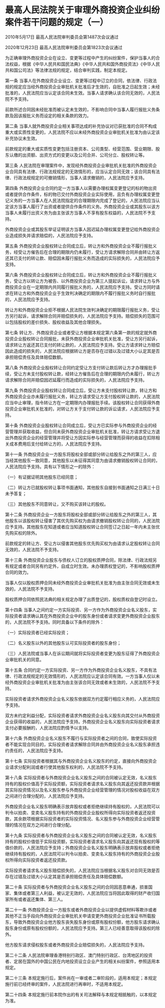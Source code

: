 # 最高人民法院关于审理外商投资企业纠纷案件若干问题的规定（一）

2010年5月17日 最高人民法院审判委员会第1487次会议通过

2020年12月23日 最高人民法院审判委员会第1823次会议通过

为正确审理外商投资企业在设立、变更等过程中产生的纠纷案件，保护当事人的合法权益，根据《中华人民共和国民法典》《中华人民共和国外商投资法》《中华人民共和国公司法》等法律法规的规定，结合审判实践，制定本规定。

第一条 当事人在外商投资企业设立、变更等过程中订立的合同，依法律、行政法规的规定应当经外商投资企业审批机关批准后才生效的，自批准之日起生效；未经批准的，人民法院应当认定该合同未生效。当事人请求确认该合同无效的，人民法院不予支持。

前款所述合同因未经批准而被认定未生效的，不影响合同中当事人履行报批义务条款及因该报批义务而设定的相关条款的效力。

第二条 当事人就外商投资企业相关事项达成的补充协议对已获批准的合同不构成重大或实质性变更的，人民法院不应以未经外商投资企业审批机关批准为由认定该补充协议未生效。

前款规定的重大或实质性变更包括注册资本、公司类型、经营范围、营业期限、股东认缴的出资额、出资方式的变更以及公司合并、公司分立、股权转让等。

第三条 人民法院在审理案件中，发现经外商投资企业审批机关批准的外商投资企业合同具有法律、行政法规规定的无效情形的，应当认定合同无效；该合同具有法律、行政法规规定的可撤销情形，当事人请求撤销的，人民法院应予支持。

第四条 外商投资企业合同约定一方当事人以需要办理权属变更登记的标的物出资或者提供合作条件，标的物已交付外商投资企业实际使用，且负有办理权属变更登记义务的一方当事人在人民法院指定的合理期限内完成了登记的，人民法院应当认定该方当事人履行了出资或者提供合作条件的义务。外商投资企业或其股东以该方当事人未履行出资义务为由主张该方当事人不享有股东权益的，人民法院不予支持。

外商投资企业或其股东举证证明该方当事人因迟延办理权属变更登记给外商投资企业造成损失并请求赔偿的，人民法院应予支持。

第五条 外商投资企业股权转让合同成立后，转让方和外商投资企业不履行报批义务，经受让方催告后在合理的期限内仍未履行，受让方请求解除合同并由转让方返还其已支付的转让款、赔偿因未履行报批义务而造成的实际损失的，人民法院应予支持。

第六条 外商投资企业股权转让合同成立后，转让方和外商投资企业不履行报批义务，受让方以转让方为被告、以外商投资企业为第三人提起诉讼，请求转让方与外商投资企业在一定期限内共同履行报批义务的，人民法院应予支持。受让方同时请求在转让方和外商投资企业于生效判决确定的期限内不履行报批义务时自行报批的，人民法院应予支持。

转让方和外商投资企业拒不根据人民法院生效判决确定的期限履行报批义务，受让方另行起诉，请求解除合同并赔偿损失的，人民法院应予支持。赔偿损失的范围可以包括股权的差价损失、股权收益及其他合理损失。

第七条 转让方、外商投资企业或者受让方根据本规定第六条第一款的规定就外商投资企业股权转让合同报批，未获外商投资企业审批机关批准，受让方另行起诉，请求转让方返还其已支付的转让款的，人民法院应予支持。受让方请求转让方赔偿因此造成的损失的，人民法院应根据转让方是否存在过错以及过错大小认定其是否承担赔偿责任及具体赔偿数额。

第八条 外商投资企业股权转让合同约定受让方支付转让款后转让方才办理报批手续，受让方未支付股权转让款，经转让方催告后在合理的期限内仍未履行，转让方请求解除合同并赔偿因迟延履行而造成的实际损失的，人民法院应予支持。

第九条 外商投资企业股权转让合同成立后，受让方未支付股权转让款，转让方和外商投资企业亦未履行报批义务，转让方请求受让方支付股权转让款的，人民法院应当中止审理，指令转让方在一定期限内办理报批手续。该股权转让合同获得外商投资企业审批机关批准的，对转让方关于支付转让款的诉讼请求，人民法院应予支持。

第十条 外商投资企业股权转让合同成立后，受让方已实际参与外商投资企业的经营管理并获取收益，但合同未获外商投资企业审批机关批准，转让方请求受让方退出外商投资企业的经营管理并将受让方因实际参与经营管理而获得的收益在扣除相关成本费用后支付给转让方的，人民法院应予支持。

第十一条 外商投资企业一方股东将股权全部或部分转让给股东之外的第三人，应当经其他股东一致同意，其他股东以未征得其同意为由请求撤销股权转让合同的，人民法院应予支持。具有以下情形之一的除外：

（一）有证据证明其他股东已经同意；

（二）转让方已就股权转让事项书面通知，其他股东自接到书面通知之日满三十日未予答复；

（三）其他股东不同意转让，又不购买该转让的股权。

第十二条 外商投资企业一方股东将股权全部或部分转让给股东之外的第三人，其他股东以该股权转让侵害了其优先购买权为由请求撤销股权转让合同的，人民法院应予支持。其他股东在知道或者应当知道股权转让合同签订之日起一年内未主张优先购买权的除外。

前款规定的转让方、受让方以侵害其他股东优先购买权为由请求认定股权转让合同无效的，人民法院不予支持。

第十三条 外商投资企业股东与债权人订立的股权质押合同，除法律、行政法规另有规定或者合同另有约定外，自成立时生效。未办理质权登记的，不影响股权质押合同的效力。

当事人仅以股权质押合同未经外商投资企业审批机关批准为由主张合同无效或未生效的，人民法院不予支持。

股权质押合同依照民法典的相关规定办理了出质登记的，股权质权自登记时设立。

第十四条 当事人之间约定一方实际投资、另一方作为外商投资企业名义股东，实际投资者请求确认其在外商投资企业中的股东身份或者请求变更外商投资企业股东的，人民法院不予支持。同时具备以下条件的除外：

（一）实际投资者已经实际投资；

（二）名义股东以外的其他股东认可实际投资者的股东身份；

（三）人民法院或当事人在诉讼期间就将实际投资者变更为股东征得了外商投资企业审批机关的同意。

第十五条 合同约定一方实际投资、另一方作为外商投资企业名义股东，不具有法律、行政法规规定的无效情形的，人民法院应认定该合同有效。一方当事人仅以未经外商投资企业审批机关批准为由主张该合同无效或者未生效的，人民法院不予支持。

实际投资者请求外商投资企业名义股东依据双方约定履行相应义务的，人民法院应予支持。

双方未约定利益分配，实际投资者请求外商投资企业名义股东向其交付从外商投资企业获得的收益的，人民法院应予支持。外商投资企业名义股东向实际投资者请求支付必要报酬的，人民法院应酌情予以支持。

第十六条 外商投资企业名义股东不履行与实际投资者之间的合同，致使实际投资者不能实现合同目的，实际投资者请求解除合同并由外商投资企业名义股东承担违约责任的，人民法院应予支持。

第十七条 实际投资者根据其与外商投资企业名义股东的约定，直接向外商投资企业请求分配利润或者行使其他股东权利的，人民法院不予支持。

第十八条 实际投资者与外商投资企业名义股东之间的合同被认定无效，名义股东持有的股权价值高于实际投资额，实际投资者请求名义股东向其返还投资款并根据其实际投资情况以及名义股东参与外商投资企业经营管理的情况对股权收益在双方之间进行合理分配的，人民法院应予支持。

外商投资企业名义股东明确表示放弃股权或者拒绝继续持有股权的，人民法院可以判令以拍卖、变卖名义股东持有的外商投资企业股权所得向实际投资者返还投资款，其余款项根据实际投资者的实际投资情况、名义股东参与外商投资企业经营管理的情况在双方之间进行合理分配。

第十九条 实际投资者与外商投资企业名义股东之间的合同被认定无效，名义股东持有的股权价值低于实际投资额，实际投资者请求名义股东向其返还现有股权的等值价款的，人民法院应予支持；外商投资企业名义股东明确表示放弃股权或者拒绝继续持有股权的，人民法院可以判令以拍卖、变卖名义股东持有的外商投资企业股权所得向实际投资者返还投资款。

实际投资者请求名义股东赔偿损失的，人民法院应当根据名义股东对合同无效是否存在过错及过错大小认定其是否承担赔偿责任及具体赔偿数额。

第二十条 实际投资者与外商投资企业名义股东之间的合同因恶意串通，损害国家、集体或者第三人利益，被认定无效的，人民法院应当将因此取得的财产收归国家所有或者返还集体、第三人。

第二十一条 外商投资企业一方股东或者外商投资企业以提供虚假材料等欺诈或者其他不正当手段向外商投资企业审批机关申请变更外商投资企业批准证书所载股东，导致外商投资企业他方股东丧失股东身份或原有股权份额，他方股东请求确认股东身份或原有股权份额的，人民法院应予支持。第三人已经善意取得该股权的除外。

他方股东请求侵权股东或者外商投资企业赔偿损失的，人民法院应予支持。

第二十二条 人民法院审理香港特别行政区、澳门特别行政区、台湾地区的投资者、定居在国外的中国公民在内地投资设立企业产生的相关纠纷案件，参照适用本规定。

第二十三条 本规定施行后，案件尚在一审或者二审阶段的，适用本规定；本规定施行前已经终审的案件，人民法院进行再审时，不适用本规定。

第二十四条 本规定施行前本院作出的有关司法解释与本规定相抵触的，以本规定为准。
